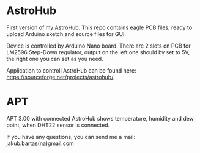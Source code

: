 AstroHub
==================
 First version of my AstroHub. This repo contains eagle PCB files, ready to upload Arduino sketch and source files for GUI.
 
 Device is controlled by Arduino Nano board. There are 2 slots on PCB for LM2596 Step-Down regulator, output on the left one should by set to 5V, the right one you can set as you need.
 
 Application to controll AstroHub can be found here: https://sourceforge.net/projects/astrohub/
 
APT
==================
 APT 3.00 with connected AstroHub shows temperature, humidity and dew point, when DHT22 sensor is connected.
 
 If you have any questions, you can send me a mail: jakub.bartas(na)gmail.com